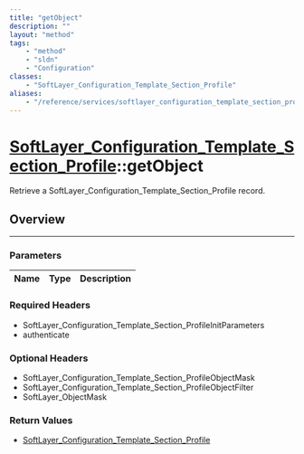 ```yaml
---
title: "getObject"
description: ""
layout: "method"
tags:
    - "method"
    - "sldn"
    - "Configuration"
classes:
    - "SoftLayer_Configuration_Template_Section_Profile"
aliases:
    - "/reference/services/softlayer_configuration_template_section_profile/getObject"
---
```

# [SoftLayer_Configuration_Template_Section_Profile](/reference/services/SoftLayer_Configuration_Template_Section_Profile)::getObject


Retrieve a SoftLayer_Configuration_Template_Section_Profile record.


## Overview 


-----

### Parameters 
|Name | Type | Description |
| --- | --- | --- |


### Required Headers
* SoftLayer_Configuration_Template_Section_ProfileInitParameters
* authenticate


### Optional Headers
* SoftLayer_Configuration_Template_Section_ProfileObjectMask
* SoftLayer_Configuration_Template_Section_ProfileObjectFilter
* SoftLayer_ObjectMask

### Return Values
* <a href='/reference/datatypes/SoftLayer_Configuration_Template_Section_Profile'>SoftLayer_Configuration_Template_Section_Profile </a>




